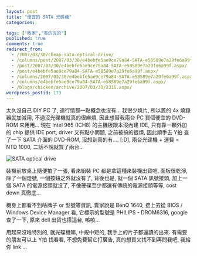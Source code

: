 ```yaml
---
layout: post
title: "便宜的 SATA 光碟機"
categories:

tags: ["敗家","有的沒的"]
published: true
comments: true
redirect_from:
  - /2007/03/30/cheap-sata-optical-drive/
  - /columns/post/2007/03/30/e4bebfe5ae9ce79a84-SATA-e58589e7a29fe6a99f.aspx/
  - /post/2007/03/30/e4bebfe5ae9ce79a84-SATA-e58589e7a29fe6a99f.aspx/
  - /post/e4bebfe5ae9ce79a84-SATA-e58589e7a29fe6a99f.aspx/
  - /columns/2007/03/30/e4bebfe5ae9ce79a84-SATA-e58589e7a29fe6a99f.aspx/
  - /columns/e4bebfe5ae9ce79a84-SATA-e58589e7a29fe6a99f.aspx/
  - /blogs/chicken/archive/2007/03/30/2316.aspx/
wordpress_postid: 173
---
```


太久沒自己 DIY PC 了, 連行情都一點概念也沒有... 我很少燒片, 所以舊的 4x 燒錄器就加減用, 不過沒光碟機就真的很麻煩, 因此想替我兩台 PC 買個便宜的 DVD-ROM 來用用... 現在 Intel 965 (ICH8) 的主機板跟本沒內建 IDE, 只有靠一顆外加的 chip 提供 IDE port, driver 又有點小問題, 之前被搞的很煩, 因此順手去 Y拍 查了一下 SATA 介面的 DVD-ROM, 沒想到真的有.... [:D], 兩台光碟機 + 運費 = NTD 1000, 二話不說就買了兩台..

![SATA optical drive](/wp-content/be-files/WindowsLiveWriter/SATA_C6E3/IMAGE_070%5B8%5D.jpg)

裝機前放桌上隨便拍了一張, 看來組裝 PC 都是拿這種來裝機出貨吧, 面板很乾淨, 除了一個燈號, 一個按鈕之外就沒有了, 背後也是, 就一個 SATA 訊號接頭, 加上一個 SATA 的電源接頭就沒了, 不像硬碟至少都還有傳統的電源接頭等等, cost down 真徹底...

機身上都看不到啥牌子 or 型號等資訊, 賣家說是 BenQ 1640, 接上去從 BIOS / Windows Device Manager 看, 它標示的型號是 PHILIPS - DROM6316, google 查了一下, 原來 dell 出貨也搭這台, 咳咳...

用起來沒啥特別的, 就光碟機嘛, 中規中矩的, 我手上的片子都還讀的出來. 有需要的朋友可以上 Y拍 找看看, 不想免費幫它打廣告, 真的想買又找不到再問我吧, 我給你 link ...
